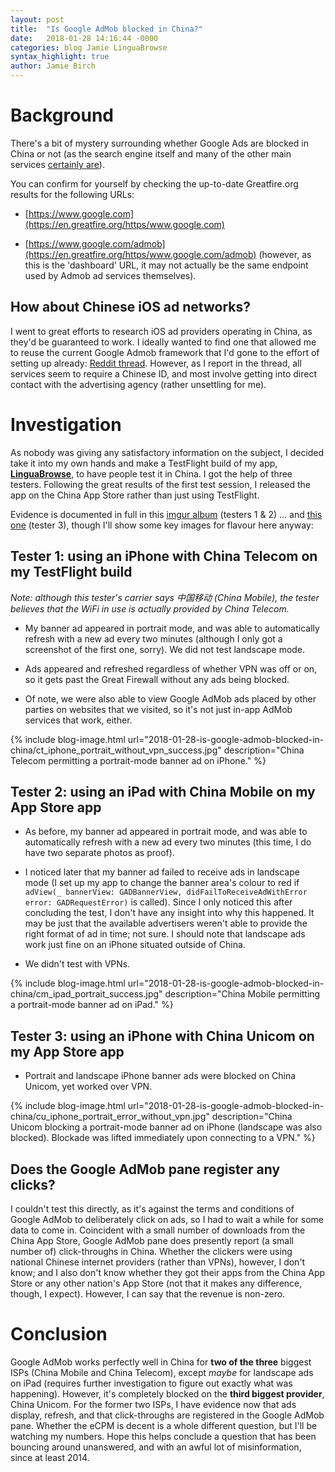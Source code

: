 ```yaml
---
layout: post
title:  "Is Google AdMob blocked in China?"
date:   2018-01-28 14:16:44 -0000
categories: blog Jamie LinguaBrowse
syntax_highlight: true
author: Jamie Birch
---
```


# Background

There's a bit of mystery surrounding whether Google Ads are blocked in China or not (as the search engine itself and many of the other main services [certainly are](https://en.wikipedia.org/wiki/Websites_blocked_in_mainland_China)).

You can confirm for yourself by checking the up-to-date Greatfire.org results for the following URLs:

* [https://www.google.com](https://en.greatfire.org/https/www.google.com)

* [https://www.google.com/admob](https://en.greatfire.org/https/www.google.com/admob) (however, as this is the 'dashboard' URL, it may not actually be the same endpoint used by Admob ad services themselves).

## How about Chinese iOS ad networks?

I went to great efforts to research iOS ad providers operating in China, as they'd be guaranteed to work. I ideally wanted to find one that allowed me to reuse the current Google Admob framework that I'd gone to the effort of setting up already: [Reddit thread](https://www.reddit.com/r/iOSProgramming/comments/79apg5/update_what_should_i_do_about_providing_inapp_ads/?ref=share&ref_source=link). However, as I report in the thread, all services seem to require a Chinese ID, and most involve getting into direct contact with the advertising agency (rather unsettling for me).

# Investigation

As nobody was giving any satisfactory information on the subject, I decided take it into my own hands and make a TestFlight build of my app, [**LinguaBrowse**](https://itunes.apple.com/us/app/linguabrowse/id1281350165?mt=8), to have people test it in China. I got the help of three testers. Following the great results of the first test session, I released the app on the China App Store rather than just using TestFlight.

Evidence is documented in full in this [imgur album](https://imgur.com/a/MOUk1) (testers 1 & 2)
... and [this one](https://imgur.com/a/G7JCG) (tester 3), though I'll show some key images for flavour here anyway:

## Tester 1: using an iPhone with China Telecom on my TestFlight build

*Note: although this tester's carrier says 中国移动 (China Mobile), the tester believes that the WiFi in use is actually provided by China Telecom.*

* My banner ad appeared in portrait mode, and was able to automatically refresh with a new ad every two minutes (although I only got a screenshot of the first one, sorry). We did not test landscape mode.

* Ads appeared and refreshed regardless of whether VPN was off or on, so it gets past the Great Firewall without any ads being blocked.

* Of note, we were also able to view Google AdMob ads placed by other parties on websites that we visited, so it's not just in-app AdMob services that work, either.

{% include blog-image.html url="2018-01-28-is-google-admob-blocked-in-china/ct_iphone_portrait_without_vpn_success.jpg" description="China Telecom permitting a portrait-mode banner ad on iPhone." %}

## Tester 2: using an iPad with China Mobile on my App Store app

* As before, my banner ad appeared in portrait mode, and was able to automatically refresh with a new ad every two minutes (this time, I do have two separate photos as proof).

* I noticed later that my banner ad failed to receive ads in landscape mode (I set up my app to change the banner area's colour to red if `adView(_ bannerView: GADBannerView, didFailToReceiveAdWithError error: GADRequestError)` is called). Since I only noticed this after concluding the test, I don't have any insight into why this happened. It may be just that the available advertisers weren't able to provide the right format of ad in time; not sure. I should note that landscape ads work just fine on an iPhone situated outside of China.

* We didn't test with VPNs.

{% include blog-image.html url="2018-01-28-is-google-admob-blocked-in-china/cm_ipad_portrait_success.jpg" description="China Mobile permitting a portrait-mode banner ad on iPad." %}

## Tester 3: using an iPhone with China Unicom on my App Store app

* Portrait and landscape iPhone banner ads were blocked on China Unicom, yet worked over VPN.

{% include blog-image.html url="2018-01-28-is-google-admob-blocked-in-china/cu_iphone_portrait_error_without_vpn.jpg" description="China Unicom blocking a portrait-mode banner ad on iPhone (landscape was also blocked). Blockade was lifted immediately upon connecting to a VPN." %}

## Does the Google AdMob pane register any clicks?

I couldn't test this directly, as it's against the terms and conditions of Google AdMob to deliberately click on ads, so I had to wait a while for some data to come in. Coincident with a small number of downloads from the China App Store, Google AdMob pane does presently report (a small number of) click-throughs in China. Whether the clickers were using national Chinese internet providers (rather than VPNs), however, I don't know; and I also don't know whether they got their apps from the China App Store or any other nation's App Store (not that it makes any difference, though, I expect). However, I can say that the revenue is non-zero.

# Conclusion

Google AdMob works perfectly well in China for **two of the three** biggest ISPs (China Mobile and China Telecom), except *maybe* for landscape ads on iPad (requires further investigation to figure out exactly what was happening). However, it's completely blocked on the **third biggest provider**, China Unicom. For the former two ISPs, I have evidence now that ads display, refresh, and that click-throughs are registered in the Google AdMob pane. Whether the eCPM is decent is a whole different question, but I'll be watching my numbers. Hope this helps conclude a question that has been bouncing around unanswered, and with an awful lot of misinformation, since at least 2014.